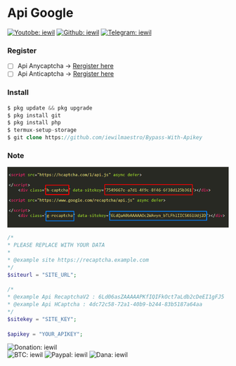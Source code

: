 # Api Google

[![Youtobe: iewil](https://img.shields.io/youtube/channel/subscribers/UCvBSqRaT6nsPvtl8m6GaQpg?style=social)](https://youtube.com/c/iewil)
[![Github: iewil](https://img.shields.io/github/followers/iewilmaestro?style=social)](https://github.com/iewilmaestro)
[![Telegram: iewil](https://img.shields.io/badge/Telegram-Iewil-green?style=social&logo=Telegram)](https://t.me/iewil57)
<br>

### Register
- [ ] Api Anycaptcha -> [Rergister here](https://anycaptcha.com?referral=4448)
- [ ] Api Anticaptcha -> [Rergister here](http://getcaptchasolution.com/liddoyuhi3)

### Install
```php
$ pkg update && pkg upgrade
$ pkg install git
$ pkg install php
$ termux-setup-storage
$ git clone https://github.com/iewilmaestro/Bypass-With-Apikey
```
### Note
<img align='center' src="https://github.com/iewilmaestro/Bypass-With-Apikey/blob/main/example.png" width="1100" title="example">

```php
/*
* PLEASE REPLACE WITH YOUR DATA
*
* @example site https://recaptcha.example.com 
*/
$siteurl = "SITE_URL";

/*
* @example Api RecaptchaV2 : 6Ld06asZAAAAAPKfIQIFkOct7aLdb2cDeEI1gFJ5
* @example Api HCaptcha : 4dc72c58-72a1-40b9-b244-83b5187a64aa 
*/
$sitekey = "SITE_KEY";

$apikey = "YOUR_APIKEY";
```
![Donation: iewil](https://img.shields.io/badge/💰-Donation-blue?style=flat-square)<br>
![BTC: iewil](https://img.shields.io/badge/BTC-18jswG2t9EZrnHju5dyiYw1yGbkcrTSgJg-blue?style=flat-square&logo=bitcoin)
![Paypal: iewil](https://img.shields.io/badge/Paypal-Purna.iera@gmail.com-blue?style=flat-square&logo=paypal)
![Dana: iewil](https://img.shields.io/badge/Dana-085819008551-blue?style=flat-square&logo=idr)
